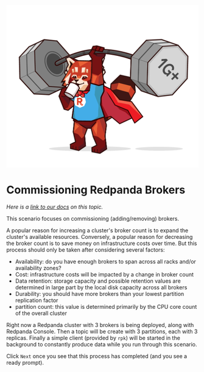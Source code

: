 ![Barbell Panda](./images/reppanda-barbell.png)

# Commissioning Redpanda Brokers

*Here is a [link to our docs](https://docs.redpanda.com/docs/manage/cluster-maintenance/decommission-brokers/) on this topic.*

This scenario focuses on commissioning (adding/removing) brokers.

A popular reason for increasing a cluster's broker count is to expand the cluster's available resources. Conversely, a popular reason for decreasing the broker count is to save money on infrastructure costs over time. But this process should only be taken after considering several factors:

- Availability: do you have enough brokers to span across all racks and/or availability zones?
- Cost: infrastructure costs will be impacted by a change in broker count
- Data retention: storage capacity and possible retention values are determined in large part by the local disk capacity across all brokers
- Durability: you should have more brokers than your lowest partition replication factor
- partition count: this value is determined primarily by the CPU core count of the overall cluster

Right now a Redpanda cluster with 3 brokers is being deployed, along with Redpanda Console. Then a topic will be create with 3 partitions, each with 3 replicas. Finally a simple client (provided by `rpk`) will be started in the background to constantly produce data while you run through this scenario.

Click `Next` once you see that this process has completed (and you see a ready prompt).

